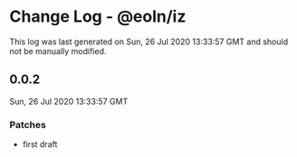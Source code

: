 # Change Log - @eoln/iz

This log was last generated on Sun, 26 Jul 2020 13:33:57 GMT and should not be manually modified.

## 0.0.2
Sun, 26 Jul 2020 13:33:57 GMT

### Patches

- first draft

